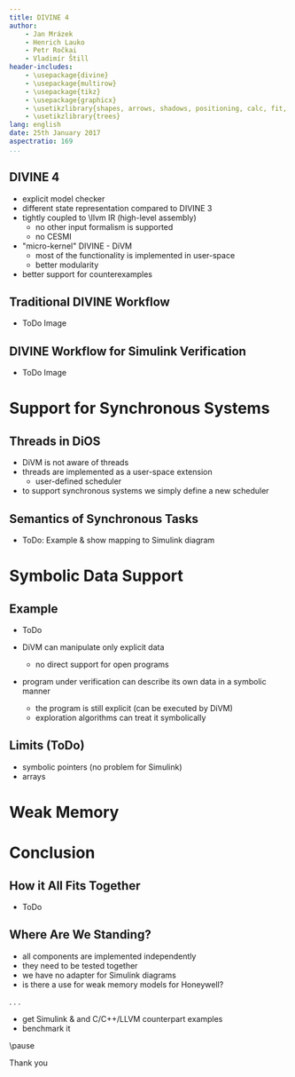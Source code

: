 ```yaml
---
title: DIVINE 4
author:
    - Jan Mrázek
    - Henrich Lauko
    - Petr Ročkai
    - Vladimír Štill
header-includes:
    - \usepackage{divine}
    - \usepackage{multirow}
    - \usepackage{tikz}
    - \usepackage{graphicx}
    - \usetikzlibrary{shapes, arrows, shadows, positioning, calc, fit, backgrounds, decorations.pathmorphing}
    - \usetikzlibrary{trees}
lang: english
date: 25th January 2017
aspectratio: 169
...
```


## DIVINE 4

- explicit model checker
- different state representation compared to DIVINE 3
- tightly coupled to \llvm IR (high-level assembly)
    - no other input formalism is supported
    - no CESMI
- "micro-kernel" DIVINE - DiVM
    - most of the functionality is implemented in user-space
    - better modularity
- better support for counterexamples

## Traditional DIVINE Workflow

- ToDo Image

## DIVINE Workflow for Simulink Verification

- ToDo Image

# Support for Synchronous Systems

## Threads in DiOS

- DiVM is not aware of threads
- threads are implemented as a user-space extension
    - user-defined scheduler
- to support synchronous systems we simply define a new scheduler

## Semantics of Synchronous Tasks

- ToDo: Example & show mapping to Simulink diagram

# Symbolic Data Support

## Example

- ToDo

- DiVM can manipulate only explicit data
    - no direct support for open programs
- program under verification can describe its own data in a symbolic manner
    - the program is still explicit (can be executed by DiVM)
    - exploration algorithms can treat it symbolically

## Limits (ToDo)

- symbolic pointers (no problem for Simulink)
- arrays

# Weak Memory

# Conclusion

## How it All Fits Together

- ToDo

## Where Are We Standing?

- all components are implemented independently
- they need to be tested together
- we have no adapter for Simulink diagrams
- is there a use for weak memory models for Honeywell?

. . .

- get Simulink & and C/C++/LLVM counterpart examples
- benchmark it

\pause

Thank you
